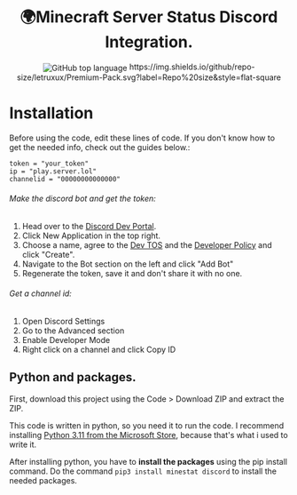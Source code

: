 <h1 align="center">🌍Minecraft Server Status Discord Integration.</h1>
<div align="center">

  <img align="center" alt="GitHub top language" src="https://img.shields.io/github/languages/top/letruxux/mcserver-status-discord-integration">
  https://img.shields.io/github/repo-size/letruxux/Premium-Pack.svg?label=Repo%20size&style=flat-square

</div>

# Installation
Before using the code, edit these lines of code. If you don't know how to get the needed info, check out the guides below.:
```
token = "your_token"
ip = "play.server.lol"
channelid = "00000000000000"
```

###### Make the discord bot and get the token:
1. Head over to the [Discord Dev Portal](https://discord.com/developers/applications).
2. Click New Application in the top right.
3. Choose a name, agree to the [Dev TOS](https://discord.com/developers/docs/policies-and-agreements/terms-of-service) and the [Developer Policy](https://discord.com/developers/docs/policies-and-agreements/developer-policy) and click "Create".
4. Navigate to the Bot section on the left and click "Add Bot"
5. Regenerate the token, save it and don't share it with no one.

###### Get a channel id:
1. Open Discord Settings
2. Go to the Advanced section
3. Enable Developer Mode
4. Right click on a channel and click Copy ID

## Python and packages.
First, download this project using the Code > Download ZIP and extract the ZIP.

This code is written in python, so you need it to run the code. I recommend installing [Python 3.11 from the Microsoft Store](https://www.microsoft.com/store/productId/9NRWMJP3717K), because that's what i used to write it.

After installing python, you have to **install the packages** using the pip install command.
Do the command `pip3 install minestat discord` to install the needed packages.
